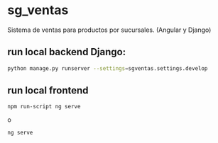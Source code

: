 # sg_ventas
Sistema de ventas para productos por sucursales. (Angular y Django)
## run local backend Django:
```bash
python manage.py runserver --settings=sgventas.settings.develop
```
## run local frontend
```terminal
npm run-script ng serve
```
o
```
ng serve 
```
